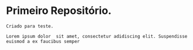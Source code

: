 # Primeiro Repositório.
    Criado para teste.
    
    Lorem ipsum dolor  sit amet, consectetur adidiscing elit. Suspendisse euismod a ex faucibus semper
 
